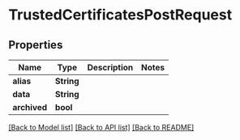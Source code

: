 # TrustedCertificatesPostRequest

## Properties

Name | Type | Description | Notes
------------ | ------------- | ------------- | -------------
**alias** | **String** |  | 
**data** | **String** |  | 
**archived** | **bool** |  | 

[[Back to Model list]](../README.md#documentation-for-models) [[Back to API list]](../README.md#documentation-for-api-endpoints) [[Back to README]](../README.md)


